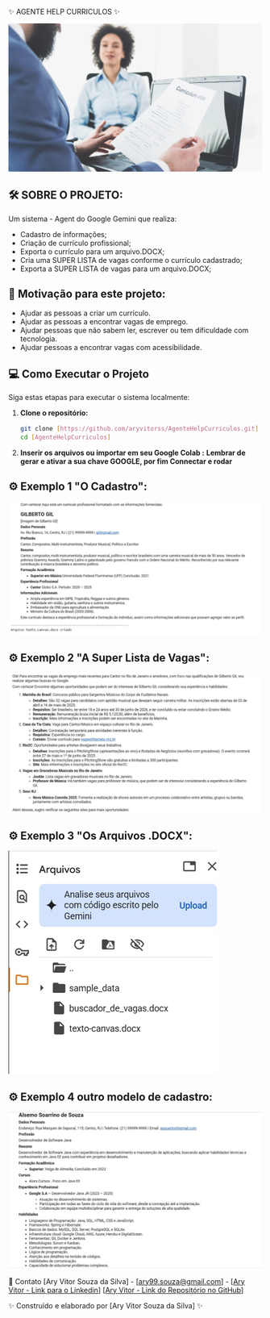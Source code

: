 ✨ AGENTE HELP CURRICULOS ✨

![O Projeto](img_curriculo.jpg)

## 🛠️ SOBRE O PROJETO:

Um sistema - Agent do Google Gemini que realiza:
- Cadastro de informações; 
- Criação de currículo profissional; 
- Exporta o currículo para um arquivo.DOCX;
- Cria uma SUPER LISTA de vagas conforme o currículo cadastrado;
- Exporta a SUPER LISTA de vagas para um arquivo.DOCX;

## 🤝 Motivação para este projeto:
 - Ajudar as pessoas a criar um currículo.
 - Ajudar as pessoas a encontrar vagas de emprego.
 - Ajudar pessoas que não sabem ler, escrever ou tem dificuldade com tecnologia.
 - Ajudar pessoas a encontrar vagas com acessíbilidade.

## 💻 Como Executar o Projeto

Siga estas etapas para executar o sistema localmente:

1.  **Clone o repositório:**
    ```bash  
    git clone [https://github.com/aryvitorss/AgenteHelpCurriculos.git]
    cd [AgenteHelpCurriculos]
    ```
2.  **Inserir os arquivos ou importar em seu Google Colab :**
    **Lembrar de gerar e ativar a sua chave GOOGLE, por fim Connectar e rodar** 

## ⚙️ Exemplo 1 "O Cadastro": 
![O Projeto_2](ex_curriculo_1.jpg)

## ⚙️ Exemplo 2 "A Super Lista de Vagas":
![O Projeto_3](ex_curriculo_2.jpg)

## ⚙️ Exemplo 3 "Os Arquivos .DOCX":
![O Projeto_4](ex_curriculo_3.jpg)

## ⚙️ Exemplo 4 outro modelo de cadastro:
![O Projeto_5](ex_curriculo_4.jpg)


📧 Contato
[Ary Vitor Souza da Silva] - [ary99.souza@gmail.com] - [[Ary Vitor - Link para o Linkedin](http://www.linkedin.com/in/ary-vitor-souza41925246)]
[[Ary Vitor - Link do Repositório no GitHub](https://github.com/aryvitorss)]

✨ Construído e elaborado por [Ary Vitor Souza da Silva] ✨

